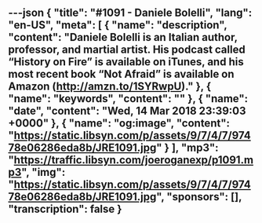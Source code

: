 ---json
{
  "title": "#1091 - Daniele Bolelli",
  "lang": "en-US",
  "meta": [
    {
      "name": "description",
      "content": "Daniele Bolelli is an Italian author, professor, and martial artist. His podcast called “History on Fire” is available on iTunes, and his most recent book “Not Afraid” is available on Amazon (http://amzn.to/1SYRwpU)."
    },
    {
      "name": "keywords",
      "content": ""
    },
    {
      "name": "date",
      "content": "Wed, 14 Mar 2018 23:39:03 +0000"
    },
    {
      "name": "og:image",
      "content": "https://static.libsyn.com/p/assets/9/7/4/7/97478e06286eda8b/JRE1091.jpg"
    }
  ],
  "mp3": "https://traffic.libsyn.com/joeroganexp/p1091.mp3",
  "img": "https://static.libsyn.com/p/assets/9/7/4/7/97478e06286eda8b/JRE1091.jpg",
  "sponsors": [],
  "transcription": false
}
---
<episode-header />

<timemark seconds="0" />

<transcribe-call-to-action />

<episode-footer />